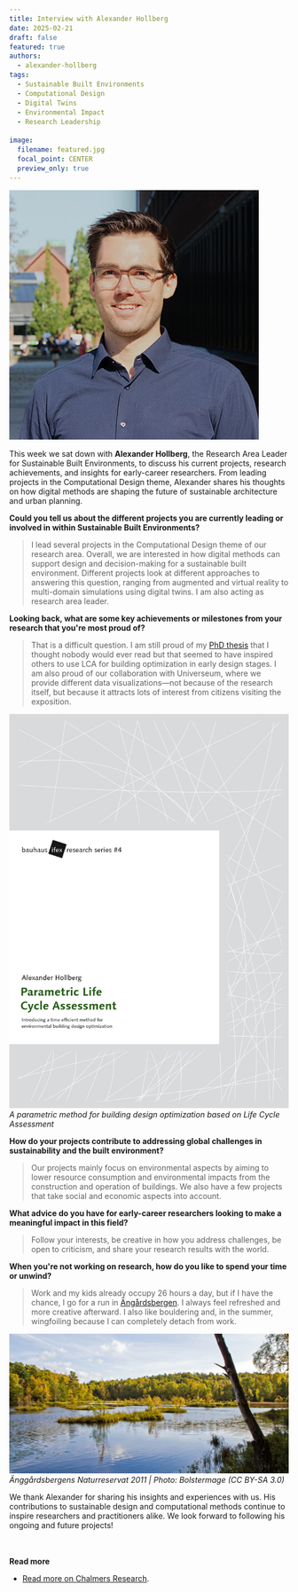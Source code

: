 ```yaml
---
title: Interview with Alexander Hollberg
date: 2025-02-21
draft: false
featured: true
authors:
  - alexander-hollberg
tags:
  - Sustainable Built Environments
  - Computational Design
  - Digital Twins
  - Environmental Impact
  - Research Leadership

image:
  filename: featured.jpg
  focal_point: CENTER
  preview_only: true
---
```

![Portrait photo of Alexander Hollberg](featured.jpg)

This week we sat down with **Alexander Hollberg**, the Research Area Leader for Sustainable Built Environments, to discuss his current projects, research achievements, and insights for early-career researchers. From leading projects in the Computational Design theme, Alexander shares his thoughts on how digital methods are shaping the future of sustainable architecture and urban planning.

**Could you tell us about the different projects you are currently leading or involved in within Sustainable Built Environments?**

> I lead several projects in the Computational Design theme of our research area. Overall, we are interested in how digital methods can support design and decision-making for a sustainable built environment. Different projects look at different approaches to answering this question, ranging from augmented and virtual reality to multi-domain simulations using digital twins. I am also acting as research area leader.

**Looking back, what are some key achievements or milestones from your research that you're most proud of?**

> That is a difficult question. I am still proud of my [PhD thesis](https://www.db-thueringen.de/receive/dbt_mods_00037445) that I thought nobody would ever read but that seemed to have inspired others to use LCA for building optimization in early design stages. I am also proud of our collaboration with Universeum, where we provide different data visualizations—not because of the research itself, but because it attracts lots of interest from citizens visiting the exposition.

![Alexander's PhD Thesis](thesis-cover.jpg)
*A parametric method for building design optimization based on Life Cycle Assessment*

**How do your projects contribute to addressing global challenges in sustainability and the built environment?**

> Our projects mainly focus on environmental aspects by aiming to lower resource consumption and environmental impacts from the construction and operation of buildings. We also have a few projects that take social and economic aspects into account.

**What advice do you have for early-career researchers looking to make a meaningful impact in this field?**

> Follow your interests, be creative in how you address challenges, be open to criticism, and share your research results with the world.

**When you're not working on research, how do you like to spend your time or unwind?**

> Work and my kids already occupy 26 hours a day, but if I have the chance, I go for a run in [Ängårdsbergen](https://www.goteborg.com/platser/anggardsbergens-naturreservat). I always feel refreshed and more creative afterward. I also like bouldering and, in the summer, wingfoiling because I can completely detach from work.

![Änggårdsbergens Naturreservat 2011 | Photo: Bolstermage (CC BY-SA 3.0)](aenggardsbergens-naturreservat.jpg)
*Änggårdsbergens Naturreservat 2011 | Photo: Bolstermage (CC BY-SA 3.0)*


We thank Alexander for sharing his insights and experiences with us. His contributions to sustainable design and computational methods continue to inspire researchers and practitioners alike. We look forward to following his ongoing and future projects!

<br> </br>
<strong> Read more </strong>
- [Read more on Chalmers Research](https://research.chalmers.se/en/person/hollberg).
